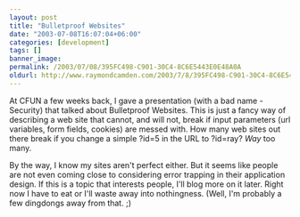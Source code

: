```yaml
---
layout: post
title: "Bulletproof Websites"
date: "2003-07-08T16:07:04+06:00"
categories: [development]
tags: []
banner_image: 
permalink: /2003/07/08/395FC498-C901-30C4-8C6E5443E0E48A0A
oldurl: http://www.raymondcamden.com/2003/7/8/395FC498-C901-30C4-8C6E5443E0E48A0A
---
```


At CFUN a few weeks back, I gave a presentation (with a bad name - Security) that talked about Bulletproof Websites. This is just a fancy way of describing a web site that cannot, and will not, break if input parameters (url variables, form fields, cookies) are messed with. How many web sites out there break if you change a simple ?id=5 in the URL to ?id=ray? <i>Way</i> too many.

By the way, I know my sites aren't perfect either. But it seems like people are not even coming close to considering error trapping in their application design. If this is a topic that interests people, I'll blog more on it later. Right now I have to eat or I'll waste away into nothingness. (Well, I'm probably a few dingdongs away from that. ;)